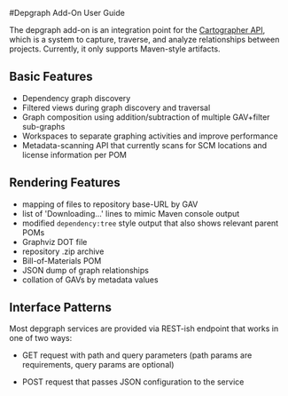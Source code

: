 <!-- Freeki metadata. Do not remove this section!
TITLE: Main
-->
#Depgraph Add-On User Guide

The depgraph add-on is an integration point for the [Cartographer API][1], which is a system to capture, traverse, and analyze relationships between projects. Currently, it only supports Maven-style artifacts.

## Basic Features

- Dependency graph discovery
- Filtered views during graph discovery and traversal
- Graph composition using addition/subtraction of multiple GAV+filter sub-graphs
- Workspaces to separate graphing activities and improve performance
- Metadata-scanning API that currently scans for SCM locations and license information per POM

## Rendering Features

- mapping of files to repository base-URL by GAV
- list of 'Downloading...' lines to mimic Maven console output
- modified `dependency:tree` style output that also shows relevant parent POMs
- Graphviz DOT file
- repository .zip archive
- Bill-of-Materials POM
- JSON dump of graph relationships
- collation of GAVs by metadata values

## Interface Patterns

Most depgraph services are provided via REST-ish endpoint that works in one of two ways:

- GET request with path and query parameters (path params are requirements, query params are optional)
- POST request that passes JSON configuration to the service

  [1]: https://github.com/jdcasey/cartographer